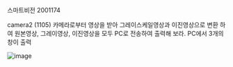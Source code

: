 스마트비전 2001174

camera2 (1105)
카메라로부터 영상을 받아 그레이스케일영상과 이진영상으로 변환
하여 원본영상, 그레이영상, 이진영상을 모두 PC로 전송하여 출력해
보라. PC에서 3개의 창이 출력

![image](https://github.com/user-attachments/assets/3637ac65-e3da-4353-9c3a-1ada74089a20)

